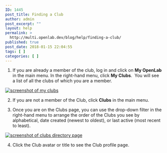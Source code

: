 ```yaml
---
ID: 1445
post_title: Finding a Club
author: admin
post_excerpt: ""
layout: help
permalink: >
  http://multi.openlab.dev/blog/help/finding-a-club/
published: true
post_date: 2018-01-15 22:04:55
tags: [ ]
categories: [ ]
---
```

1. If you are already a member of the club, log in and click on <strong>My OpenLab</strong> in the main menu. In the right-hand menu, click <strong>My Clubs</strong>.  You will see a list of all the clubs of which you are a member.

<a href="https://multi.openlab.dev/wp-content/uploads/2012/09/Finding_Club_1_v2.png"><img class="alignnone wp-image-36203 size-full" title="Finding_club_1" src="https://openlab.citytech.cuny.edu/wp-content/uploads/2012/09/Finding_Club_1_v2.png" sizes="(max-width: 1180px) 100vw, 1180px" srcset="https://openlab.citytech.cuny.edu/wp-content/uploads/2012/09/Finding_Club_1_v2.png 1180w, https://openlab.citytech.cuny.edu/wp-content/uploads/2012/09/Finding_Club_1_v2-300x153.png 300w, https://openlab.citytech.cuny.edu/wp-content/uploads/2012/09/Finding_Club_1_v2-1024x523.png 1024w, https://openlab.citytech.cuny.edu/wp-content/uploads/2012/09/Finding_Club_1_v2-32x16.png 32w" alt="screenshot of my clubs" /></a>

2. If you are not a member of the Club, click <strong>Clubs</strong> in the main menu.

3. Once you are on the Clubs page, you can use the drop-down filter in the right-hand menu to arrange the order of the Clubs you see by alphabetical, date created (newest to oldest), or last active (most recent to least).

<a href="https://multi.openlab.dev/wp-content/uploads/2012/09/Finding_Club_2_v2.png"><img class="alignnone wp-image-36205 size-full" title="Finding_club_2" src="https://openlab.citytech.cuny.edu/wp-content/uploads/2012/09/Finding_Club_2_v2.png" sizes="(max-width: 1197px) 100vw, 1197px" srcset="https://openlab.citytech.cuny.edu/wp-content/uploads/2012/09/Finding_Club_2_v2.png 1197w, https://openlab.citytech.cuny.edu/wp-content/uploads/2012/09/Finding_Club_2_v2-300x163.png 300w, https://openlab.citytech.cuny.edu/wp-content/uploads/2012/09/Finding_Club_2_v2-1024x555.png 1024w, https://openlab.citytech.cuny.edu/wp-content/uploads/2012/09/Finding_Club_2_v2-32x17.png 32w" alt="screenshot of clubs directory page" /></a>

4. Click the Club avatar or title to see the Club profile page.